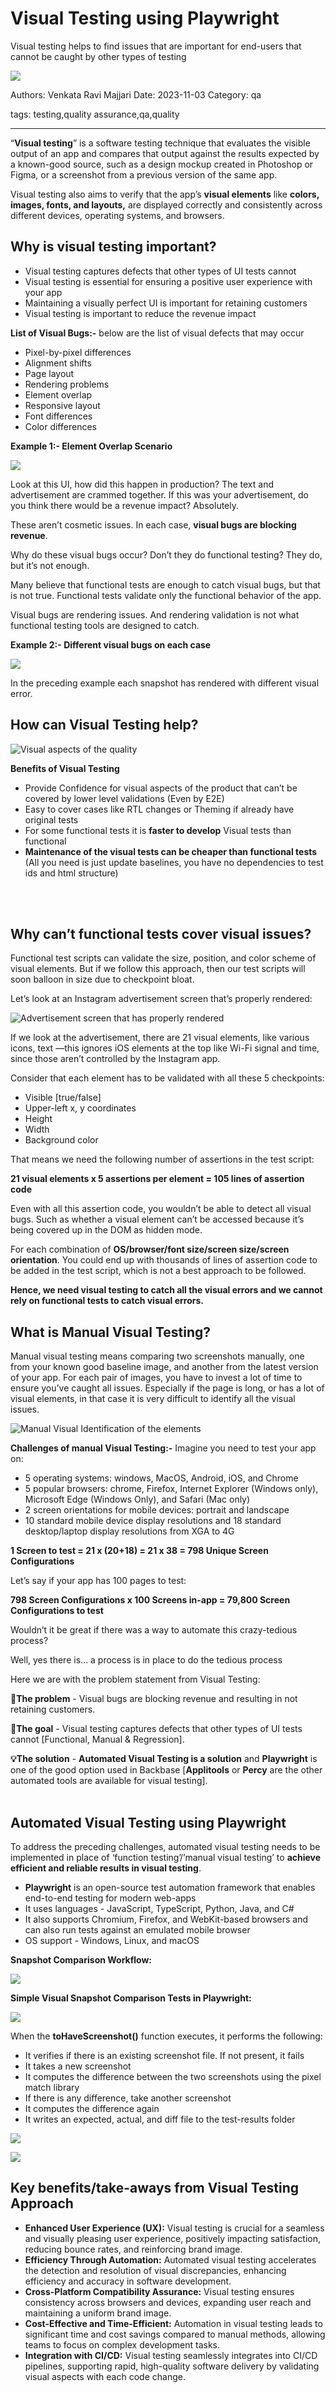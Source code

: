# Visual Testing using Playwright

Visual testing helps to find issues that are important for end-users that cannot be caught by other types of testing

![](assets/visual-testing-banner.png)

Authors: Venkata Ravi Majjari
Date: 2023-11-03
Category: qa

tags: testing,quality assurance,qa,quality

---

“**Visual testing**” is a software testing technique that evaluates the visible output of an app and compares that output against the results expected by a known-good source, such as a design mockup created in Photoshop or Figma, or a screenshot from a previous version of the same app.

Visual testing also aims to verify that the app’s **visual elements** like **colors, images, fonts, and layouts,** are displayed correctly and consistently across different devices, operating systems, and browsers.


## **Why is visual testing important?**

- Visual testing captures defects that other types of UI tests cannot
- Visual testing is essential for ensuring a positive user experience with your app
- Maintaining a visually perfect UI is important for retaining customers
- Visual testing is important to reduce the revenue impact

**List of Visual Bugs:-** below are the list of visual defects that may occur
- Pixel-by-pixel differences
- Alignment shifts
- Page layout
- Rendering problems
- Element overlap
- Responsive layout
- Font differences
- Color differences

**Example 1:- Element Overlap Scenario**

![](assets/visual-testing1.png)

Look at this UI, how did this happen in production?
The text and advertisement are crammed together. If this was your advertisement, do you think there would be a revenue impact? Absolutely.

These aren’t cosmetic issues. In each case, **visual bugs are blocking revenue**.

Why do these visual bugs occur? Don’t they do functional testing? They do, but it’s not enough.

Many believe that functional tests are enough to catch visual bugs, but that is not true. Functional tests validate only the functional behavior of the app.

Visual bugs are rendering issues. And rendering validation is not what functional testing tools are designed to catch.

**Example 2:- Different visual bugs on each case**

![](assets/visual-testing2.png)

In the preceding example each snapshot has rendered with different visual error.

## **How can Visual Testing help?**


![Visual aspects of the quality](assets/visual-testing3.png)

**Benefits of Visual Testing**

- Provide Confidence for visual aspects of the product that can’t be covered by lower level validations (Even by E2E)
- Easy to cover cases like RTL changes or Theming if already have original tests
- For some functional tests it is **faster to develop** Visual tests than functional
- **Maintenance of the visual tests can be cheaper than functional tests** (All you need is just update baselines, you have no dependencies to test ids and html structure)
<br>
<br>

## **Why can’t functional tests cover visual issues?**

Functional test scripts can validate the size, position, and color scheme of visual elements. But if we follow this approach, then our test scripts will soon balloon in size due to checkpoint bloat.

Let’s look at an Instagram advertisement screen that’s properly rendered:

![Advertisement screen that has properly rendered](assets/visual-testing4.png)

If we look at the advertisement, there are 21 visual elements, like various icons, text —this ignores iOS elements at the top like Wi-Fi signal and time, since those aren’t controlled by the Instagram app.

Consider that each element has to be validated with all these 5 checkpoints:

- Visible [true/false]
- Upper-left x, y coordinates
- Height
- Width
- Background color

That means we need the following number of assertions in the test script:

**21 visual elements x 5 assertions per element = 105 lines of assertion code**

Even with all this assertion code, you wouldn’t be able to detect all visual bugs. Such as whether a visual element can’t be accessed because it’s being covered up in the DOM as hidden mode.

For each combination of **OS/browser/font size/screen size/screen orientation**. You could end up with thousands of lines of assertion code to be added in the test script, which is not a best approach to be followed.

**Hence, we need visual testing to catch all the visual errors and we cannot rely on functional tests to catch visual errors.**


## **What is Manual Visual Testing?**

Manual visual testing means comparing two screenshots manually, one from your known good baseline image, and another from the latest version of your app. For each pair of images, you have to invest a lot of time to ensure you’ve caught all issues. Especially if the page is long, or has a lot of visual elements, in that case it is very difficult to identify all the visual issues. 

![Manual Visual Identification of the elements](assets/visual-testing5.png)

**Challenges of manual Visual Testing:-**
Imagine you need to test your app on:

- 5 operating systems: windows, MacOS, Android, iOS, and Chrome
- 5 popular browsers: chrome, Firefox, Internet Explorer (Windows only), Microsoft Edge (Windows Only), and Safari (Mac only)
- 2 screen orientations for mobile devices: portrait and landscape
- 10 standard mobile device display resolutions and 18 standard desktop/laptop display resolutions from XGA to 4G

**1 Screen to test = 21 x (20+18) = 21 x 38 = 798 Unique Screen Configurations**

Let’s say if your app has 100 pages to test:

**798 Screen Configurations x 100 Screens in-app = 79,800 Screen Configurations to test**

Wouldn’t it be great if there was a way to automate this crazy-tedious process?

Well, yes there is… a process is in place to do the tedious process


Here we are with the problem statement from Visual Testing:

**🚨The problem** - Visual bugs are blocking revenue and resulting in not retaining customers.

**🎯The goal** - Visual testing captures defects that other types of UI tests cannot [Functional, Manual & Regression].

**💡The solution** - **Automated Visual Testing is a solution** and **Playwright** is one of the good option used in Backbase [**Applitools** or **Percy** are the other automated tools are available for visual testing].
<br>
<br>

## **Automated Visual Testing using Playwright**

To address the preceding challenges, automated visual testing needs to be implemented in place of ‘function testing’/’manual visual testing’ to **achieve efficient and reliable results in visual testing**.

- **Playwright** is an open-source test automation framework that enables end-to-end testing for modern web-apps
- It uses languages - JavaScript, TypeScript, Python, Java, and C#
- It also supports Chromium, Firefox, and WebKit-based browsers and can also run tests against an emulated mobile browser
- OS support - Windows, Linux, and macOS


**Snapshot Comparison Workflow:**

![](assets/visual-testing6.png)

**Simple Visual Snapshot Comparison Tests in Playwright:**

![](assets/visual-testing7.png)

When the **toHaveScreenshot()** function executes, it performs the following:


- It verifies if there is an existing screenshot file. If not present, it fails
- It takes a new screenshot
- It computes the difference between the two screenshots using the pixel match library
- If there is any difference, take another screenshot
- It computes the difference again
- It writes an expected, actual, and diff file to the test-results folder

![](assets/visual-testing8.png)

![](assets/visual-testing9.png)

## **Key benefits/take-aways from Visual Testing Approach**

- **Enhanced User Experience (UX):** Visual testing is crucial for a seamless and visually pleasing user experience, positively impacting satisfaction, reducing bounce rates, and reinforcing brand image.
- **Efficiency Through Automation:** Automated visual testing accelerates the detection and resolution of visual discrepancies, enhancing efficiency and accuracy in software development.
- **Cross-Platform Compatibility Assurance:** Visual testing ensures consistency across browsers and devices, expanding user reach and maintaining a uniform brand image.
- **Cost-Effective and Time-Efficient:** Automation in visual testing leads to significant time and cost savings compared to manual methods, allowing teams to focus on complex development tasks.
- **Integration with CI/CD:** Visual testing seamlessly integrates into CI/CD pipelines, supporting rapid, high-quality software delivery by validating visual aspects with each code change.